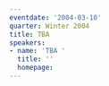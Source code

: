 ```yaml
---
eventdate: '2004-03-10'
quarter: Winter 2004
title: TBA
speakers:
- name: 'TBA '
  title: ''
  homepage:
---
```

